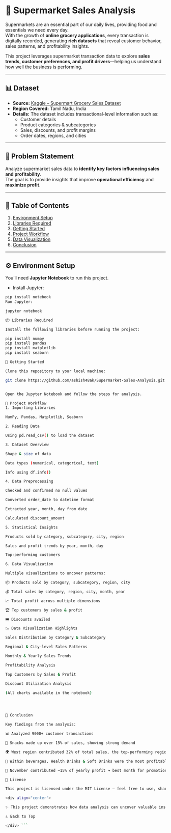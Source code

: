 # 🛒 Supermarket Sales Analysis

Supermarkets are an essential part of our daily lives, providing food and essentials we need every day.  
With the growth of **online grocery applications**, every transaction is digitally recorded, generating **rich datasets** that reveal customer behavior, sales patterns, and profitability insights.  

This project leverages supermarket transaction data to explore **sales trends, customer preferences, and profit drivers**—helping us understand how well the business is performing.

---

## 📊 Dataset

- **Source:** [Kaggle – Supermart Grocery Sales Dataset](https://www.kaggle.com/datasets/mohamedharris/supermart-grocery-sales-retail-analytics-dataset)  
- **Region Covered:** Tamil Nadu, India  
- **Details:** The dataset includes transactional-level information such as:
  - Customer details  
  - Product categories & subcategories  
  - Sales, discounts, and profit margins  
  - Order dates, regions, and cities  

---

## 🎯 Problem Statement

Analyze supermarket sales data to **identify key factors influencing sales and profitability**.  
The goal is to provide insights that improve **operational efficiency** and **maximize profit**.

---

## 📑 Table of Contents

1. [Environment Setup](#-environment-setup)  
2. [Libraries Required](#-libraries-required)  
3. [Getting Started](#-getting-started)  
4. [Project Workflow](#-project-workflow)  
5. [Data Visualization](#-data-visualization)  
6. [Conclusion](#-conclusion)  

---

## ⚙️ Environment Setup

You’ll need **Jupyter Notebook** to run this project.

- Install Jupyter:
```bash
pip install notebook
Run Jupyter:

jupyter notebook

📦 Libraries Required

Install the following libraries before running the project:

pip install numpy
pip install pandas
pip install matplotlib
pip install seaborn

🚀 Getting Started

Clone this repository to your local machine:

git clone https://github.com/ashish48ak/Supermarket-Sales-Analysis.git


Open the Jupyter Notebook and follow the steps for analysis.

🔎 Project Workflow
1. Importing Libraries

NumPy, Pandas, Matplotlib, Seaborn

2. Reading Data

Using pd.read_csv() to load the dataset

3. Dataset Overview

Shape & size of data

Data types (numerical, categorical, text)

Info using df.info()

4. Data Preprocessing

Checked and confirmed no null values

Converted order_date to datetime format

Extracted year, month, day from date

Calculated discount_amount

5. Statistical Insights

Products sold by category, subcategory, city, region

Sales and profit trends by year, month, day

Top-performing customers

6. Data Visualization

Multiple visualizations to uncover patterns:

📦 Products sold by category, subcategory, region, city

💰 Total sales by category, region, city, month, year

📈 Total profit across multiple dimensions

🏆 Top customers by sales & profit

🎟️ Discounts availed

📉 Data Visualization Highlights

Sales Distribution by Category & Subcategory

Regional & City-level Sales Patterns

Monthly & Yearly Sales Trends

Profitability Analysis

Top Customers by Sales & Profit

Discount Utilization Analysis

(All charts available in the notebook)




🏁 Conclusion

Key findings from the analysis:

📊 Analyzed 9000+ customer transactions

🍫 Snacks made up over 15% of sales, showing strong demand

🌍 West region contributed 32% of total sales, the top-performing region

🥤 Within beverages, Health Drinks & Soft Drinks were the most profitable

📅 November contributed ~15% of yearly profit → best month for promotions

📜 License

This project is licensed under the MIT License – feel free to use, share, and adapt with attribution.

<div align="center">

✨ This project demonstrates how data analysis can uncover valuable insights in retail sales. ✨

🔝 Back to Top

</div> ```
